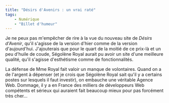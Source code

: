 ```yaml
---
title: "Désirs d'Avenirs : un vrai raté"
tags:
    - Numérique
    - "Billet d'humeur"
---
```


Je ne peux pas m'empêcher de rire à la vue du nouveau site de _Désirs d'Avenir_,
qu'il s'agisse de la version d'hier comme de la version d'aujourd'hui.
J'ajouterais que pour le quart de la moitié de ce prix-là et un peu d'huile de
coude, Ségolène Royal aurait pu avoir un site d'une meilleure qualité, qu'il
s'agisse d'esthétisme comme de fonctionnalités.

La défense de Mme Royal fait valoir un manque de volontaires. Quand on a de
l'argent à dépenser (et je crois que Ségolène Royal sait qu'il y a certains
postes sur lesquels il faut investir), on embauche une véritable Agence Web.
Dommage, il y a en France des milliers de développeurs Web compétents et sérieux
qui auraient fait beaucoup mieux pour pas forcément très cher…
